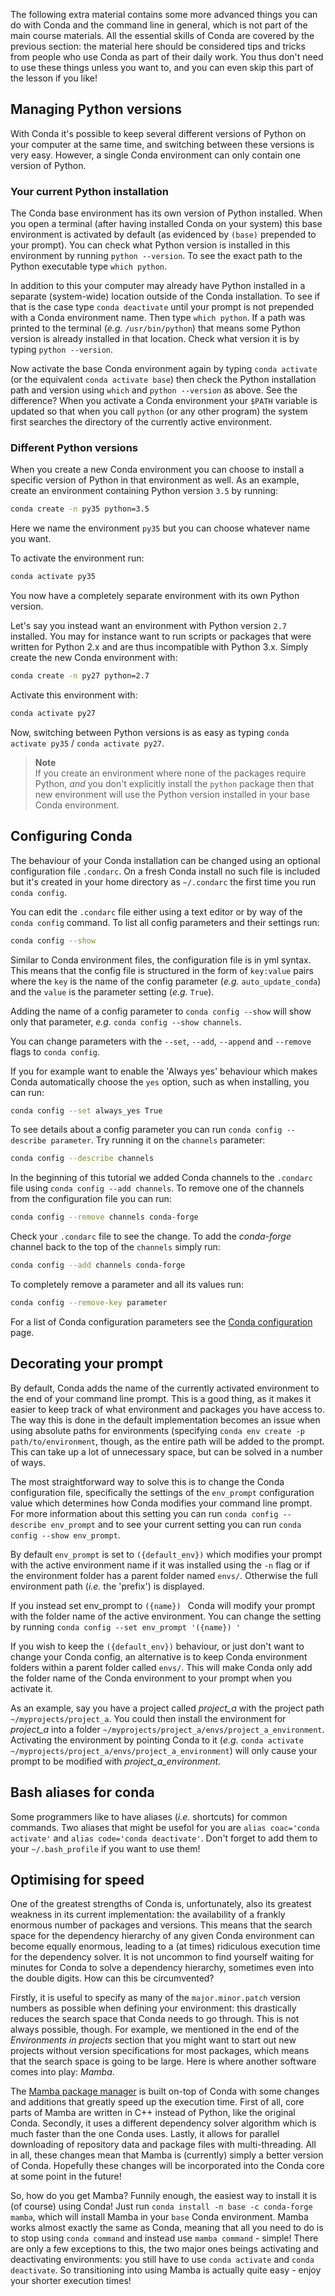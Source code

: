 The following extra material contains some more advanced things you can do with
Conda and the command line in general, which is not part of the main course
materials. All the essential skills of Conda are covered by the previous
section: the material here should be considered tips and tricks from people who
use Conda as part of their daily work. You thus don't need to use these things
unless you want to, and you can even skip this part of the lesson if you like!

## Managing Python versions

With Conda it's possible to keep several different versions of Python on your
computer at the same time, and switching between these versions is very easy.
However, a single Conda environment can only contain one version of Python.

### Your current Python installation

The Conda base environment has its own version of Python installed.
When you open a terminal (after having installed Conda on your system) this base
environment is activated by default (as evidenced by `(base)` prepended to your
prompt). You can check what Python version is installed in this environment by
running `python --version`. To see the exact path to the Python executable type
`which python`.

In addition to this your computer may already have Python installed in a
separate (system-wide) location outside of the Conda installation. To see if
that is the case type `conda deactivate` until your prompt is not prepended
with a Conda environment name. Then type `which python`. If a path was printed
to the terminal (*e.g.* `/usr/bin/python`) that means some Python version is
already installed in that location. Check what version it is by typing `python
--version`.

Now activate the base Conda environment again by typing `conda activate` (or
the equivalent `conda activate base`) then check the Python installation path
and version using `which` and `python --version` as above. See the difference?
When you activate a Conda environment your `$PATH` variable is updated so that
when you call `python` (or any other program) the system first searches the
directory of the currently active environment.

### Different Python versions

When you create a new Conda environment you can choose to install a specific
version of Python in that environment as well. As an example, create an
environment containing Python version `3.5` by running:

```bash
conda create -n py35 python=3.5
```

Here we name the environment `py35` but you can choose whatever name you want.

To activate the environment run:

```bash
conda activate py35
```

You now have a completely separate environment with its own Python version.

Let's say you instead want an environment with Python version `2.7` installed.
You may for instance want to run scripts or packages that were written for
Python 2.x and are thus incompatible with Python 3.x. Simply create the new
Conda environment with:

```bash
conda create -n py27 python=2.7
```

Activate this environment with:

```bash
conda activate py27
```

Now, switching between Python versions is as easy as typing `conda activate
py35` / `conda activate py27`.

> **Note**<br>
> If you create an environment where none of the packages require Python,
> *and* you don't explicitly install the `python` package then that new
> environment will use the Python version installed in your base Conda
> environment.

## Configuring Conda

The behaviour of your Conda installation can be changed using an optional
configuration file `.condarc`. On a fresh Conda install no such file is
included but it's created in your home directory as `~/.condarc` the first time
you run `conda config`.

You can edit the `.condarc` file either using a text editor or by way of the
`conda config` command. To list all config parameters and their settings run:

```bash
conda config --show
```

Similar to Conda environment files, the configuration file is in yml syntax.
This means that the config file is structured in the form of `key:value` pairs
where the `key` is the name of the config parameter (*e.g.* `auto_update_conda`)
and the `value` is the parameter setting (*e.g.* `True`).

Adding the name of a config parameter to `conda config --show` will show only
that parameter, *e.g.* `conda config --show channels`.

You can change parameters with the `--set`, `--add`, `--append` and `--remove`
flags to `conda config`.

If you for example want to enable the 'Always yes' behaviour which makes Conda
automatically choose the `yes` option, such as when installing, you can run:

```bash
conda config --set always_yes True
```

To see details about a config parameter you can run `conda config --describe
parameter`. Try running it on the `channels` parameter:

```bash
conda config --describe channels
```

In the beginning of this tutorial we added Conda channels to the `.condarc`
file using `conda config --add channels`. To remove one of the channels from
the configuration file you can run:

```bash
conda config --remove channels conda-forge
```

Check your `.condarc` file to see the change. To add the *conda-forge* channel
back to the top of the `channels` simply run:

```bash
conda config --add channels conda-forge
```

To completely remove a parameter and all its values run:

```bash
conda config --remove-key parameter
```

For a list of Conda configuration parameters see the
[Conda configuration](https://docs.conda.io/projects/conda/en/latest/configuration.html)
page.

## Decorating your prompt

By default, Conda adds the name of the currently activated environment to the
end of your command line prompt. This is a good thing, as it makes it easier to
keep track of what environment and packages you have access to. The way this is
done in the default implementation becomes an issue when using absolute paths
for environments (specifying `conda env create -p path/to/environment`,
though, as the entire path will be added to the prompt. This can take up a lot
of unnecessary space, but can be solved in a number of ways.

The most straightforward way to solve this is to change the Conda configuration
file, specifically the settings of the `env_prompt` configuration value which
determines how Conda modifies your command line prompt. For more information
about this setting you can run `conda config --describe env_prompt` and to see
your current setting you can run `conda config --show env_prompt`.

By default `env_prompt` is set to `({default_env})` which modifies your prompt
with the active environment name if it was installed using the `-n` flag or if
the environment folder has a parent folder named `envs/`. Otherwise the full
environment path (*i.e.* the 'prefix') is displayed.

If you instead set env_prompt to `({name}) ` Conda will modify your prompt with
the folder name of the active environment. You can change the setting by
running `conda config --set env_prompt '({name}) '`

If you wish to keep the `({default_env})` behaviour, or just don't want to
change your Conda config, an alternative is to keep Conda environment folders
within a parent folder called `envs/`. This will make Conda only add the folder
name of the Conda environment to your prompt when you activate it.

As an example, say you have a project called *project_a* with the project path
`~/myprojects/project_a`. You could then install the environment for *project_a*
into a folder `~/myprojects/project_a/envs/project_a_environment`. Activating
the environment by pointing Conda to it (*e.g.*
`conda activate ~/myprojects/project_a/envs/project_a_environment`) will only
cause your prompt to be modified with *project_a_environment*.

## Bash aliases for conda

Some programmers like to have aliases (_i.e._ shortcuts) for common commands.
Two aliases that might be usefol for you are `alias coac='conda activate'` and
`alias code='conda deactivate'`. Don't forget to add them to your
`~/.bash_profile` if you want to use them!

## Optimising for speed

One of the greatest strengths of Conda is, unfortunately, also its greatest
weakness in its current implementation: the availability of a frankly enormous
number of packages and versions. This means that the search space for the
dependency hierarchy of any given Conda environment can become equally enormous,
leading to a (at times) ridiculous execution time for the dependency solver. It
is not uncommon to find yourself waiting for minutes for Conda to solve
a dependency hierarchy, sometimes even into the double digits. How can this be
circumvented?

Firstly, it is useful to specify as many of the `major.minor.patch` version
numbers as possible when defining your environment: this drastically reduces the
search space that Conda needs to go through. This is not always possible,
though. For example, we mentioned in the end of the *Environments in projects*
section that you might want to start out new projects without version
specifications for most packages, which means that the search space is going to
be large. Here is where another software comes into play: *Mamba*.

The [Mamba package manager](https://github.com/mamba-org/mamba) is built on-top
of Conda with some changes and additions that greatly speed up the execution
time. First of all, core parts of Mamba are written in C++ instead of Python,
like the original Conda. Secondly, it uses a different dependency solver
algorithm which is much faster than the one Conda uses. Lastly, it allows for
parallel downloading of repository data and package files with multi-threading.
All in all, these changes mean that Mamba is (currently) simply a better
version of Conda. Hopefully these changes will be incorporated into the Conda
core at some point in the future!

So, how do you get Mamba? Funnily enough, the easiest way to install it is (of
course) using Conda! Just run `conda install -n base -c conda-forge mamba`,
which will install Mamba in your `base` Conda environment. Mamba works almost
exactly the same as Conda, meaning that all you need to do is to stop using
`conda command` and instead use `mamba command` - simple! There are only
a few exceptions to this, the two major ones beings activating and deactivating
environments: you still have to use `conda activate` and `conda deactivate`. So
transitioning into using Mamba is actually quite easy - enjoy your shorter
execution times!
